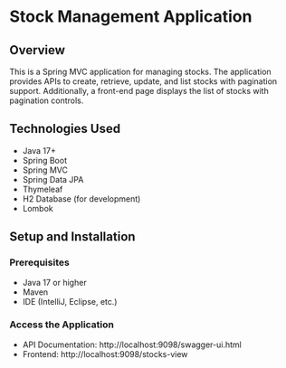 # Stock Management Application

## Overview

This is a Spring MVC application for managing stocks. The application provides APIs to create, retrieve, update, and list stocks with pagination support. Additionally, a front-end page displays the list of stocks with pagination controls.

## Technologies Used

- Java 17+
- Spring Boot
- Spring MVC
- Spring Data JPA
- Thymeleaf
- H2 Database (for development)
- Lombok

## Setup and Installation

### Prerequisites

- Java 17 or higher
- Maven
- IDE (IntelliJ, Eclipse, etc.)

### Access the Application
- API Documentation: http://localhost:9098/swagger-ui.html
- Frontend: http://localhost:9098/stocks-view
